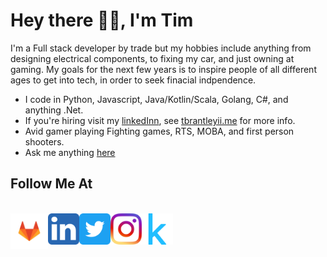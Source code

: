 # Hey there 👋🏾, I'm Tim

I'm a Full stack developer by trade but my hobbies include anything from designing electrical components, to fixing my car, and just owning at gaming. My goals for the next few years is to inspire people of all different ages to get into tech, in order to seek finacial indpendence.

- I code in Python, Javascript, Java/Kotlin/Scala, Golang, C#, and anything .Net.
- If you're hiring visit my [linkedInn](https://www.linkedin.com/in/timothy-brantley-ii-22263228/), see [tbrantleyii.me](https://tbrantleyii.me) for more info.
- Avid gamer playing Fighting games, RTS, MOBA, and first person shooters.
- Ask me anything [here](https://github.com/theCompanyDream/theCompanyDream/issues)

## Follow Me At

<br />
<a href="https://gitlab.com/theCompanyDream"> 
    <img width="60px" align="left" src="https://raw.githubusercontent.com/theCompanyDream/theCompanyDream/master/imgs/gitlab.png" />
</a>

<a href="https://www.linkedin.com/in/timothy-brantley-ii-22263228/"> 
    <img width="50px" align="left" src="https://raw.githubusercontent.com/theCompanyDream/theCompanyDream/master/imgs/linkedinn.png" />
</a>

<a href="https://twitter.com/thecompanydream"> 
    <img width="50px" align="left" src="https://raw.githubusercontent.com/theCompanyDream/theCompanyDream/master/imgs/twitter2.png" />
</a>

<a href="https://www.instagram.com/oxking8080/"> 
    <img width="50px" align="left" src="https://raw.githubusercontent.com/theCompanyDream/theCompanyDream/master/imgs/instagram.png" />
</a>

<a href="https://www.kaggle.com/companydream">
    <img width="50px" align="left" src="https://raw.githubusercontent.com/theCompanyDream/theCompanyDream/master/imgs/kaggle.svg" />
</a>
